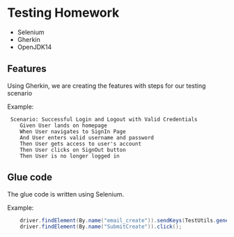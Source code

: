 # Testing Homework

* Selenium
* Gherkin
* OpenJDK14

## Features

Using Gherkin, we are creating the features with steps for our testing scenario

Example: 
```Selenium
 Scenario: Successful Login and Logout with Valid Credentials
    Given User lands on homepage
    When User navigates to SignIn Page
    And User enters valid username and password
    Then User gets access to user's account
    Then User clicks on SignOut button
    Then User is no longer logged in
```

## Glue code

The glue code is written using Selenium.

Example:

```java
    driver.findElement(By.name("email_create")).sendKeys(TestUtils.generateEmail());
    driver.findElement(By.name("SubmitCreate")).click();
```